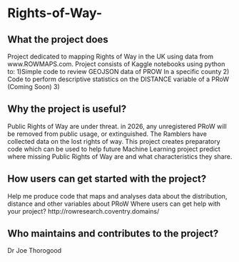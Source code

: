 # Rights-of-Way-
<h2> What the project does </h2> 
Project dedicated to mapping Rights of Way in the UK using data from www.ROWMAPS.com.  Project consists of Kaggle notebooks using python to:   
1)Simple code to review GEOJSON data of PROW In a specific county  
2) Code to perform descriptive statistics on the DISTANCE variable of a PRoW (Coming Soon)  
3) <h2> Why the project is useful? </h2>  
Public Rights of Way are under threat. in 2026, any unregistered PRoW will be removed from public usage, or extinguished. The Ramblers have collected data on the lost rights of way. This project creates preparatory code which can be used to help future Machine Learning project predict where missing Public Rights of Way are and what characteristics they share.

<h2> How users can get started with the project? </h2>  
Help me produce code that maps and analyses data about the distribution, distance and other variables about PRoW
Where users can get help with your project? </h2>  
http://rowresearch.coventry.domains/
<h2>Who maintains and contributes to the project? </h2>  
Dr Joe Thorogood 
